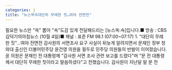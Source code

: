 ```yaml
---
categories: j
title: "뉴스쏙속대단히 무례한 짓…여야 전면전"
---
```

필요한 뉴스만 "쏙" 뽑아 "속"도감 있게 전달해드리는 [뉴스쏙:속]입니다.■ 방송 : CBS 김덕기의아침뉴스 (10월 4일)■ 채널 : 표준 FM 98.1 (07:00~07:17) 1. "대단히 무례한 짓"…여야 전면전 감사원의 서면조사 요구 사실이 뒤늦게 알려지면서 문재인 정부 청와대 출신인 더불어민주당 윤건영 의원을 필두로 민주당 의원들의 반발이 이어졌습니다. 윤 의원은 문재인 전 대통령께 "감사원 서면 조사 관련 보고를 드렸다"며 "문 전 대통령께서 대단히 무례한 짓이라고 말씀하셨다"고 전했습니다. 감사원이 지난달 말 문 전